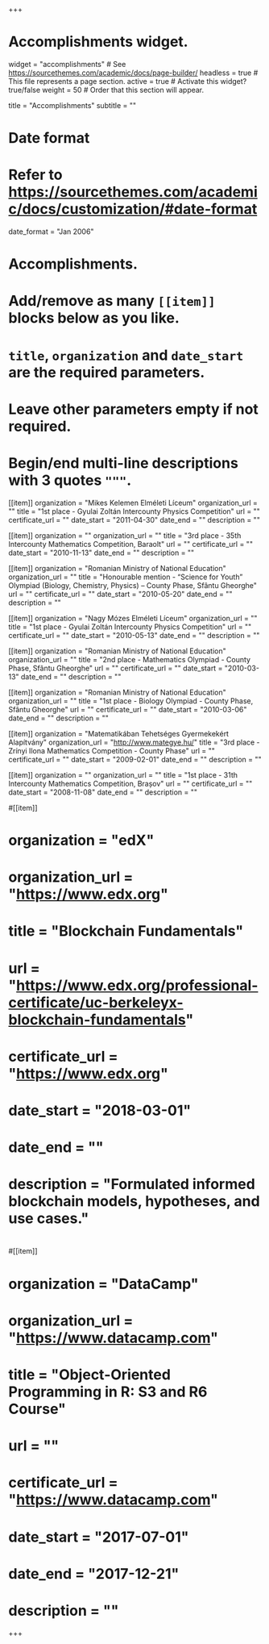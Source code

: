 +++
# Accomplishments widget.
widget = "accomplishments"  # See https://sourcethemes.com/academic/docs/page-builder/
headless = true  # This file represents a page section.
active = true  # Activate this widget? true/false
weight = 50  # Order that this section will appear.

title = "Accomplish&shy;ments"
subtitle = ""

# Date format
#   Refer to https://sourcethemes.com/academic/docs/customization/#date-format
date_format = "Jan 2006"

# Accomplishments.
#   Add/remove as many `[[item]]` blocks below as you like.
#   `title`, `organization` and `date_start` are the required parameters.
#   Leave other parameters empty if not required.
#   Begin/end multi-line descriptions with 3 quotes `"""`.


[[item]]
  organization = "Mikes Kelemen Elméleti Líceum"
  organization_url = ""
  title = "1st place - Gyulai Zoltán Intercounty Physics Competition"
  url = ""
  certificate_url = ""
  date_start = "2011-04-30"
  date_end = ""
  description = ""

[[item]]
  organization = ""
  organization_url = ""
  title = "3rd place - 35th Intercounty Mathematics Competition, Baraolt"
  url = ""
  certificate_url = ""
  date_start = "2010-11-13"
  date_end = ""
  description = ""

[[item]]
  organization = "Romanian Ministry of National Education"
  organization_url = ""
  title = "Honourable mention - “Science for Youth” Olympiad (Biology, Chemistry, Physics) – County Phase, Sfântu Gheorghe"
  url = ""
  certificate_url = ""
  date_start = "2010-05-20"
  date_end = ""
  description = ""

[[item]]
  organization = "Nagy Mózes Elméleti Líceum"
  organization_url = ""
  title = "1st place - Gyulai Zoltán Intercounty Physics Competition"
  url = ""
  certificate_url = ""
  date_start = "2010-05-13"
  date_end = ""
  description = ""

[[item]]
  organization = "Romanian Ministry of National Education"
  organization_url = ""
  title = "2nd place - Mathematics Olympiad - County Phase, Sfântu Gheorghe"
  url = ""
  certificate_url = ""
  date_start = "2010-03-13"
  date_end = ""
  description = ""

[[item]]
  organization = "Romanian Ministry of National Education"
  organization_url = ""
  title = "1st place - Biology Olympiad - County Phase, Sfântu Gheorghe"
  url = ""
  certificate_url = ""
  date_start = "2010-03-06"
  date_end = ""
  description = ""

[[item]]
  organization = "Matematikában Tehetséges Gyermekekért Alapítvány"
  organization_url = "http://www.mategye.hu/"
  title = "3rd place - Zrínyi Ilona Mathematics Competition - County Phase"
  url = ""
  certificate_url = ""
  date_start = "2009-02-01"
  date_end = ""
  description = ""

[[item]]
  organization = ""
  organization_url = ""
  title = "1st place - 31th Intercounty Mathematics Competition, Brașov"
  url = ""
  certificate_url = ""
  date_start = "2008-11-08"
  date_end = ""
  description = ""

#[[item]]
#  organization = "edX"
#  organization_url = "https://www.edx.org"
#  title = "Blockchain Fundamentals"
#  url = "https://www.edx.org/professional-certificate/uc-berkeleyx-blockchain-fundamentals"
#  certificate_url = "https://www.edx.org"
#  date_start = "2018-03-01"
#  date_end = ""
#  description = "Formulated informed blockchain models, hypotheses, and use cases."
#  
#[[item]]
#  organization = "DataCamp"
#  organization_url = "https://www.datacamp.com"
#  title = "Object-Oriented Programming in R: S3 and R6 Course"
#  url = ""
#  certificate_url = "https://www.datacamp.com"
#  date_start = "2017-07-01"
#  date_end = "2017-12-21"
#  description = ""

+++
